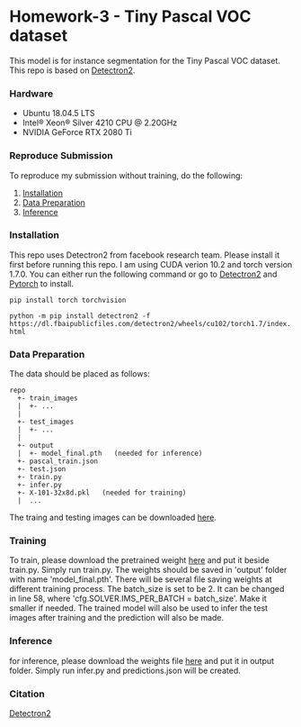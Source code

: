 # Homework-3 - Tiny Pascal VOC dataset

This model is for instance segmentation for the Tiny Pascal VOC dataset.
This repo is based on [Detectron2](https://github.com/facebookresearch/detectron2).

### Hardware
- Ubuntu 18.04.5 LTS
- Intel® Xeon® Silver 4210 CPU @ 2.20GHz
- NVIDIA GeForce RTX 2080 Ti

### Reproduce Submission
To reproduce my submission without training, do the following:
1. [Installation](#Installation)
2. [Data Preparation](#Data-Preparation)
3. [Inference](#Inference)

### Installation
This repo uses Detectron2 from facebook research team. Please install it first before running this repo.
I am using CUDA verion 10.2 and torch version 1.7.0. You can either run the following command or go to [Detectron2](https://github.com/facebookresearch/detectron2/blob/master/INSTALL.md) and [Pytorch](https://pytorch.org/) to install.

`pip install torch torchvision`

`python -m pip install detectron2 -f https://dl.fbaipublicfiles.com/detectron2/wheels/cu102/torch1.7/index.html`

### Data Preparation
The data should be placed as follows:
```
repo
  +- train_images
  |  +- ...
  |
  +- test_images
  |  +- ...
  |
  +- output
  |  +- model_final.pth   (needed for inference)
  +- pascal_train.json
  +- test.json
  +- train.py
  +- infer.py
  +- X-101-32x8d.pkl   (needed for training)
  |  ...
```
The traing and testing images can be downloaded [here](https://drive.google.com/drive/folders/1fGg03EdBAxjFumGHHNhMrz2sMLLH04FK).

### Training
To train, please download the pretrained weight [here](https://dl.fbaipublicfiles.com/detectron2/ImageNetPretrained/FAIR/X-101-32x8d.pkl) and put it beside train.py. Simply run train.py. The weights should be saved in 'output' folder with name 'model_final.pth'. There will be several file saving weights at different training process. The batch_size is set to be 2. It can be changed in line 58, where 'cfg.SOLVER.IMS_PER_BATCH = batch_size'. Make it smaller if needed. The trained model will also be used to infer the test images after training and the prediction will also be made.

### Inference
for inference, please download the weights file [here](https://drive.google.com/file/d/1rFZY6UBCGqb9JECkEhgCOkKcvOKZnSTF/view?usp=sharing) and put it in output folder. Simply run infer.py and predictions.json will be created.

### Citation
[Detectron2](https://github.com/facebookresearch/detectron2)
